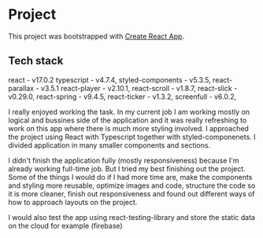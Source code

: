 # Project

This project was bootstrapped with [Create React App](https://github.com/facebook/create-react-app).

## Tech stack

react - v17.0.2
typescript - v4.7.4,
styled-components - v5.3.5,
react-parallax - v3.5.1
react-player - v2.10.1,
react-scroll - v1.8.7,
react-slick - v0.29.0,
react-spring - v9.4.5,
react-ticker - v1.3.2,
screenfull - v6.0.2,

I really enjoyed working the task. In my current job I am working mostly on logical and bussines side of the application and it was really refreshing to work on this app where there is much more styling involved. I approached the project using React with Typescript together with styled-componenets. I divided application in many smaller components and sections.

I didn't finish the application fully (mostly responsiveness) because I'm already working full-time job. But I tried my best finishing out the project.
Some of the things I would do if I had more time are, make the components and styling more reusable, optimize images and code, structure the code so it is more cleaner, finish out responsiveness and found out different ways of how to approach layouts on the project.

I would also test the app using react-testing-library and store the static data on the cloud for example (firebase)